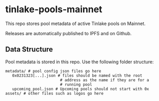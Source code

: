 # tinlake-pools-mainnet
This repo stores pool metadata of active Tinlake pools on Mainnet.

Releases are automatically published to IPFS and on Github.

## Data Structure
Pool metadata is stored in this repo. Use the following folder structure:

```
metadata/ # pool config json files go here
   0x0231323[...].json # files should be named with the root
                        # address as the name if they are for a
                        # running pool
   upcoming_pool.json # Upcoming pools should not start with 0x
assets/ # other files such as logos go here
```
